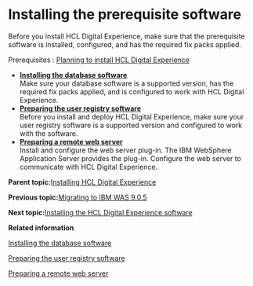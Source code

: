 # Installing the prerequisite software 

Before you install HCL Digital Experience, make sure that the prerequisite software is installed, configured, and has the required fix packs applied.

Prerequisites
:   [Planning to install HCL Digital Experience](../plan/plan_installation.md)

-   **[Installing the database software ](../config/prereq_db_software.md)**  
Make sure your database software is a supported version, has the required fix packs applied, and is configured to work with HCL Digital Experience.
-   **[Preparing the user registry software ](../config/prereq_user_reg.md)**  
Before you install and deploy HCL Digital Experience, make sure your user registry software is a supported version and configured to work with the software.
-   **[Preparing a remote web server ](../install/prep_ihs.md)**  
Install and configure the web server plug-in. The IBM WebSphere Application Server provides the plug-in. Configure the web server to communicate with HCL Digital Experience.

**Parent topic:**[Installing HCL Digital Experience](../install/installing_parent2.md)

**Previous topic:**[Migrating to IBM WAS 9.0.5 ](../was/ug_instwas95.md)

**Next topic:**[Installing the HCL Digital Experience software](../install/inst_web_experience.md)

**Related information**  


[Installing the database software ](../config/prereq_db_software.md)

[Preparing the user registry software ](../config/prereq_user_reg.md)

[Preparing a remote web server ](../install/prep_ihs.md)

